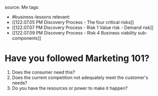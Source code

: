source: Me
tags:
- #business-lessons 
relevant:
- [[122.07.05 PM Discovery Process - The four critical risks]]
- [[122.07.07 PM Discovery Process - Risk 1 Value risk - Demand risk]]
- [[122.07.09 PM Discovery Process - Risk 4 Business viability sub-components]]

# Have you followed Marketing 101?

1. Does the consumer need this?
2. Does the current competition not adequately meet the customer's needs?
3. Do you have the resources or power to make it happen?
